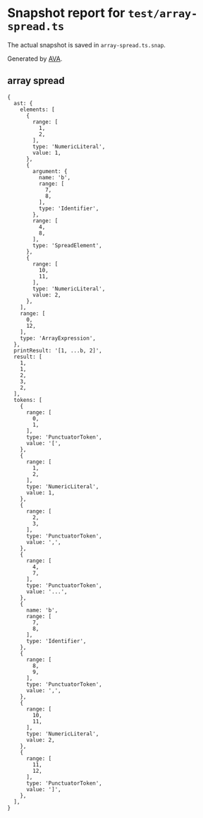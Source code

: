 # Snapshot report for `test/array-spread.ts`

The actual snapshot is saved in `array-spread.ts.snap`.

Generated by [AVA](https://avajs.dev).

## array spread

    {
      ast: {
        elements: [
          {
            range: [
              1,
              2,
            ],
            type: 'NumericLiteral',
            value: 1,
          },
          {
            argument: {
              name: 'b',
              range: [
                7,
                8,
              ],
              type: 'Identifier',
            },
            range: [
              4,
              8,
            ],
            type: 'SpreadElement',
          },
          {
            range: [
              10,
              11,
            ],
            type: 'NumericLiteral',
            value: 2,
          },
        ],
        range: [
          0,
          12,
        ],
        type: 'ArrayExpression',
      },
      printResult: '[1, ...b, 2]',
      result: [
        1,
        1,
        2,
        3,
        2,
      ],
      tokens: [
        {
          range: [
            0,
            1,
          ],
          type: 'PunctuatorToken',
          value: '[',
        },
        {
          range: [
            1,
            2,
          ],
          type: 'NumericLiteral',
          value: 1,
        },
        {
          range: [
            2,
            3,
          ],
          type: 'PunctuatorToken',
          value: ',',
        },
        {
          range: [
            4,
            7,
          ],
          type: 'PunctuatorToken',
          value: '...',
        },
        {
          name: 'b',
          range: [
            7,
            8,
          ],
          type: 'Identifier',
        },
        {
          range: [
            8,
            9,
          ],
          type: 'PunctuatorToken',
          value: ',',
        },
        {
          range: [
            10,
            11,
          ],
          type: 'NumericLiteral',
          value: 2,
        },
        {
          range: [
            11,
            12,
          ],
          type: 'PunctuatorToken',
          value: ']',
        },
      ],
    }
